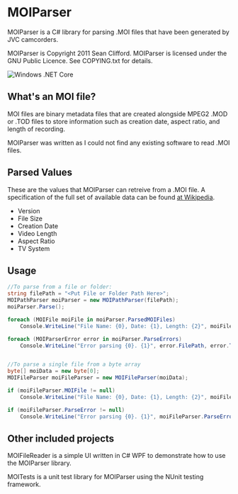 # MOIParser

MOIParser is a C# library for parsing .MOI files that have been generated by JVC camcorders.

MOIParser is Copyright 2011 Sean Clifford. MOIParser is licensed under the GNU Public Licence. See COPYING.txt for details.

![Windows .NET Core](https://github.com/seanclifford/MOIParser/workflows/Windows%20.NET%20Core/badge.svg)

## What's an MOI file?

MOI files are binary metadata files that are created alongside MPEG2 .MOD or .TOD files to store information such as creation date, aspect ratio, and length of recording.

MOIParser was written as I could not find any existing software to read .MOI files.


## Parsed Values

These are the values that MOIParser can retreive from a .MOI file. A specification of the full set of available data can be found [at Wikipedia](http://en.wikipedia.org/wiki/MOI_%28file_format%29).

- Version
- File Size
- Creation Date
- Video Length
- Aspect Ratio
- TV System

## Usage

```c#
//To parse from a file or folder:
string filePath = "<Put File or Folder Path Here>";
MOIPathParser moiParser = new MOIPathParser(filePath);
moiParser.Parse();

foreach (MOIFile moiFile in moiParser.ParsedMOIFiles)
    Console.WriteLine("File Name: {0}, Date: {1}, Length: {2}", moiFile.FileName, moiFile.CreationDate, moiFile.VideoLength);

foreach (MOIParserError error in moiParser.ParseErrors)
    Console.WriteLine("Error parsing {0}. {1}", error.FilePath, error.ToString());


//To parse a single file from a byte array
byte[] moiData = new byte[0];
MOIFileParser moiFileParser = new MOIFileParser(moiData);

if (moiFileParser.MOIFile != null)
    Console.WriteLine("File Name: {0}, Date: {1}, Length: {2}", moiFileParser.MOIFile.FileName, moiFileParser.MOIFile.CreationDate, moiFileParser.MOIFile.VideoLength);

if (moiFileParser.ParseError != null)
    Console.WriteLine("Error parsing {0}. {1}", moiFileParser.ParseError.FilePath, moiFileParser.ParseError.ToString());

```

## Other included projects

MOIFileReader is a simple UI written in C# WPF to demonstrate how to use the MOIParser library.

MOITests is a unit test library for MOIParser using the NUnit testing framework.